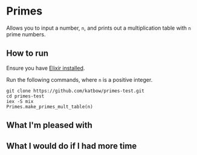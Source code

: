 # Primes

Allows you to input a number, `n`, and prints out a multiplication table with
`n` prime numbers.

## How to run

Ensure you have [Elixir installed](http://elixir-lang.github.io/install.html).

Run the following commands, where `n` is a positive integer.

```
git clone https://github.com/katbow/primes-test.git
cd primes-test
iex -S mix
Primes.make_primes_mult_table(n)
```

## What I'm pleased with

## What I would do if I had more time

